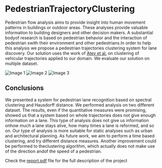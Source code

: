 # PedestrianTrajectoryClustering

Pedestrian flow analysis aims to provide insight into human movement patterns in buildings or outdoor areas. These analyses provide valuable information to building designers and other decision makers. A substantial bodyof research is based on pedestrian behavior and the interaction of pedestrian swith their environment and other pedestrians.In order to help this analysis we propose a pedestrian trajectories clustering system for lane discovery. Our solution uses the work of [Atev et al.](http://hanj.cs.illinois.edu/pdf/sigmod07_jglee.pdf) on clustering of vehicular trajectories applied to our domain. We evaluate our solution on multiple dataset.

![Image 1](https://github.com/SasCezar/PedestrianTrajectoryClustering/blob/master/images/gorrini_lanes.png "Pedestrian Configurations Lines")
![Image 2](https://github.com/SasCezar/PedestrianTrajectoryClustering/blob/master/images/3_3_A.png "Results")
![Image 3](https://github.com/SasCezar/PedestrianTrajectoryClustering/blob/master/images/boa-300-055-095_combined_MB.png "Results")

## Conclusions
We presented a system for pedestrian lane recognition based on spectral clustering and  Hausdorff distance. We performed  analysis on two different dataset. The results, even if the quantitative measures were promising, showed us that a system based on whole trajectories does not give enough information on a lane. This type of analysis does not give us information onhow much a lane stays alive, how many times a lane is reformed, and so on. Our type of analysis is more suitable for static analyses such as urban and architectural planning. As future work, we aim to perform a time based clustering, and try different distance measures. Another improvement could be performed to theclustering algorithm, which actually does not make use of the direction andof the speed of a pedestrian.


Check the [report.pdf](report.pdf) file for the full description of the project
